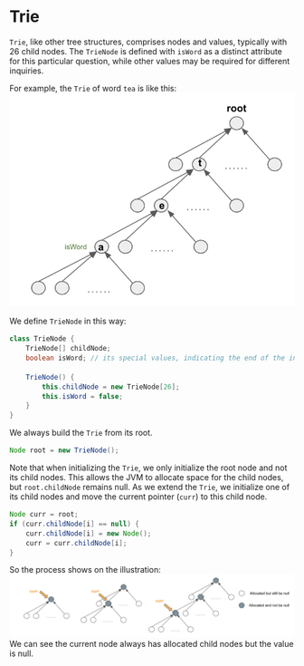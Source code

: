 # Trie

`Trie`, like other tree structures, comprises nodes and values, typically with 26 child nodes. The `TrieNode` is defined 
with `isWord` as a distinct attribute for this particular question, while other values may be required for different 
inquiries.  

For example, the `Trie` of word `tea` is like this: ![tea.png](tea.png)

We define `TrieNode` in this way:
```java
class TrieNode {
    TrieNode[] childNode;
    boolean isWord; // its special values, indicating the end of the inserted word

    TrieNode() {
        this.childNode = new TrieNode[26];
        this.isWord = false;
    }
}
```
We always build the `Trie` from its root.
```java
Node root = new TrieNode();
```
Note that when initializing the `Trie`, we only initialize the root node and not its child nodes. This allows the JVM
to allocate space for the child nodes, but `root.childNode` remains null. As we extend the `Trie`, we initialize one of
its child nodes and move the current pointer (`curr`) to this child node.
```java
Node curr = root;
if (curr.childNode[i] == null) {
    curr.childNode[i] = new Node();
    curr = curr.childNode[i];
}
```
So the process shows on the illustration:![tree process.png](tree%20process.png)
We can see the current node always has allocated child nodes but the value is null.

